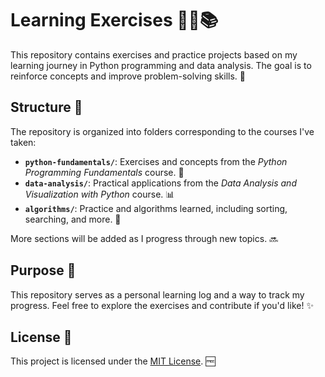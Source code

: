 # Learning Exercises 🧑‍💻📚

This repository contains exercises and practice projects based on my learning journey in Python programming and data analysis. The goal is to reinforce concepts and improve problem-solving skills. 🚀

## Structure 📂

The repository is organized into folders corresponding to the courses I've taken:

- **`python-fundamentals/`**: Exercises and concepts from the *Python Programming Fundamentals* course. 🐍
- **`data-analysis/`**: Practical applications from the *Data Analysis and Visualization with Python* course. 📊
- **`algorithms/`**: Practice and algorithms learned, including sorting, searching, and more. 🧠

More sections will be added as I progress through new topics. 🔜

## Purpose 🎯

This repository serves as a personal learning log and a way to track my progress. Feel free to explore the exercises and contribute if you'd like! ✨

## License 📜

This project is licensed under the [MIT License](LICENSE). 🆓
